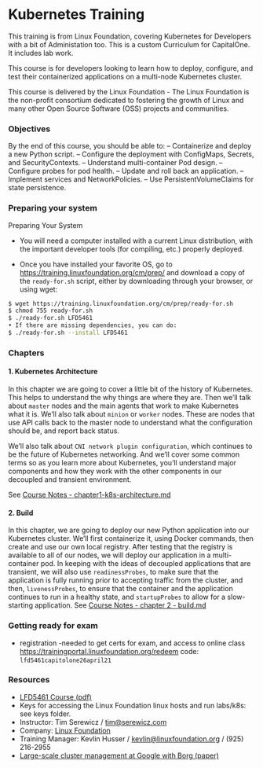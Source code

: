 # Kubernetes Training

This training is from Linux Foundation, covering Kubernetes for Developers with a bit of Administation too.
This is a custom Curriculum for CapitalOne. It includes lab work.

This course is for developers looking to learn how to deploy, configure, and test their containerized applications on a
multi-node Kubernetes cluster.

This course is delivered by the Linux Foundation - The Linux Foundation is the non-profit consortium dedicated to fostering the growth of Linux and many other Open Source Software (OSS) projects and communities.


### Objectives
By the end of this course, you should be able to:
– Containerize and deploy a new Python script.
– Configure the deployment with ConfigMaps, Secrets, and SecurityContexts.
– Understand multi-container Pod design.
– Configure probes for pod health.
– Update and roll back an application.
– Implement services and NetworkPolicies.
– Use PersistentVolumeClaims for state persistence.


### Preparing your system
Preparing Your System
- You will need a computer installed with a current Linux distribution, with the important developer tools (for compiling,
etc.) properly deployed.

- Once you have installed your favorite OS, go to https://training.linuxfoundation.org/cm/prep/ and download a copy of the
`ready-for.sh` script, either by downloading through your browser, or using wget:
```bash
$ wget https://training.linuxfoundation.org/cm/prep/ready-for.sh
$ chmod 755 ready-for.sh
$ ./ready-for.sh LFD5461
• If there are missing dependencies, you can do:
$ ./ready-for.sh --install LFD5461
```


### Chapters

#### 1. Kubernetes Architecture
In this chapter we are going to cover a little bit of the history of Kubernetes. This helps to understand the why things are
where they are. Then we’ll talk about `master` nodes and the main agents that work to make Kubernetes what it is. We’ll also talk about `minion` or `worker` nodes. These are nodes that use API calls back to the master node to understand what the configuration should be, and report back status.

We’ll also talk about `CNI network plugin configuration`, which continues to be the future of Kubernetes networking. And we’ll cover some common terms so as you learn more about Kubernetes, you’ll understand major components and how they work with the other components in our decoupled and transient environment.

See [Course Notes - chapter1-k8s-architecture.md](course-notes/chapter1-k8s-architecture.md)

#### 2. Build
In this chapter, we are going to deploy our new Python application into our Kubernetes cluster. We’ll first containerize it, using Docker commands, then create and use our own local registry. After testing that the registry is available to all of our nodes, we
will deploy our application in a multi-container pod. In keeping with the ideas of decoupled applications that are transient, we will also use `readinessProbes`, to make sure that the application is fully running prior to accepting traffic from the cluster, and then, `livenessProbes`, to ensure that the container and the application continues to run in a healthy state, and `startupProbes` to allow for a slow-starting application.
See [Course Notes - chapter 2 - build.md](course-notes/chapter2-build.md)





### Getting ready for exam
- registration -needed to get certs for exam, and access to online class
 https://trainingportal.linuxfoundation.org/redeem
 code:  `lfd5461capitolone26april21`


### Resources
 - [LFD5461 Course (pdf)](course/LFD5461-WM_V1.20.pdf)
 - Keys for accessing the Linux Foundation linux hosts and run labs/k8s: see keys folder.
 - Instructor: Tim Serewicz / tim@serewicz.com
 - Company: [Linux Foundation](https://www.linuxfoundation.org/)
 - Training Manager: Kevlin Husser / kevlin@linuxfoundation.org / (925) 216-2955
 - [Large-scale cluster management at Google with Borg (paper)](https://research.google/pubs/pub43438/)
